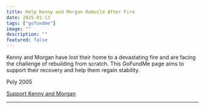 ```yaml
---
title: Help Kenny and Morgan Rebuild After Fire
date: 2025-01-13
tags: ["gofundme"]
image: ""
description: ""
featured: false
---
```


Kenny and Morgan have lost their home to a devastating fire and are facing the challenge of rebuilding from scratch. This GoFundMe page aims to support their recovery and help them regain stability.

Poly 2005

[Support Kenny and Morgan](https://www.gofundme.com/f/help-kenny-and-morgan-rebuild-after-fire)

---
